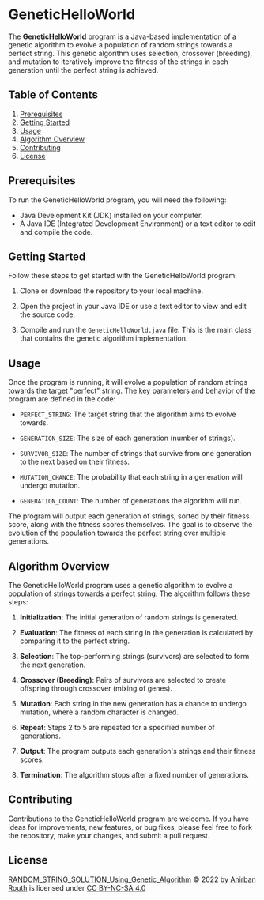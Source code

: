 # GeneticHelloWorld

The **GeneticHelloWorld** program is a Java-based implementation of a genetic algorithm to evolve a population of random strings towards a perfect string. This genetic algorithm uses selection, crossover (breeding), and mutation to iteratively improve the fitness of the strings in each generation until the perfect string is achieved.

## Table of Contents

1. [Prerequisites](#prerequisites)
2. [Getting Started](#getting-started)
3. [Usage](#usage)
4. [Algorithm Overview](#algorithm-overview)
5. [Contributing](#contributing)
6. [License](#license)

## Prerequisites

To run the GeneticHelloWorld program, you will need the following:

- Java Development Kit (JDK) installed on your computer.
- A Java IDE (Integrated Development Environment) or a text editor to edit and compile the code.

## Getting Started

Follow these steps to get started with the GeneticHelloWorld program:

1. Clone or download the repository to your local machine.

2. Open the project in your Java IDE or use a text editor to view and edit the source code.

3. Compile and run the `GeneticHelloWorld.java` file. This is the main class that contains the genetic algorithm implementation.

## Usage

Once the program is running, it will evolve a population of random strings towards the target "perfect" string. The key parameters and behavior of the program are defined in the code:

- `PERFECT_STRING`: The target string that the algorithm aims to evolve towards.

- `GENERATION_SIZE`: The size of each generation (number of strings).

- `SURVIVOR_SIZE`: The number of strings that survive from one generation to the next based on their fitness.

- `MUTATION_CHANCE`: The probability that each string in a generation will undergo mutation.

- `GENERATION_COUNT`: The number of generations the algorithm will run.

The program will output each generation of strings, sorted by their fitness score, along with the fitness scores themselves. The goal is to observe the evolution of the population towards the perfect string over multiple generations.

## Algorithm Overview

The GeneticHelloWorld program uses a genetic algorithm to evolve a population of strings towards a perfect string. The algorithm follows these steps:

1. **Initialization**: The initial generation of random strings is generated.

2. **Evaluation**: The fitness of each string in the generation is calculated by comparing it to the perfect string.

3. **Selection**: The top-performing strings (survivors) are selected to form the next generation.

4. **Crossover (Breeding)**: Pairs of survivors are selected to create offspring through crossover (mixing of genes).

5. **Mutation**: Each string in the new generation has a chance to undergo mutation, where a random character is changed.

6. **Repeat**: Steps 2 to 5 are repeated for a specified number of generations.

7. **Output**: The program outputs each generation's strings and their fitness scores.

8. **Termination**: The algorithm stops after a fixed number of generations.

## Contributing

Contributions to the GeneticHelloWorld program are welcome. If you have ideas for improvements, new features, or bug fixes, please feel free to fork the repository, make your changes, and submit a pull request.

## License

 [RANDOM_STRING_SOLUTION_Using_Genetic_Algorithm](https://github.com/Ani3002/RANDOM_STRING_SOLUTION_Using_Genetic_Algorithm) © 2022 by [Anirban Routh](https://github.com/Ani3002) is licensed under [CC BY-NC-SA 4.0](https://creativecommons.org/licenses/by-nc-sa/4.0/?ref=chooser-v1)
